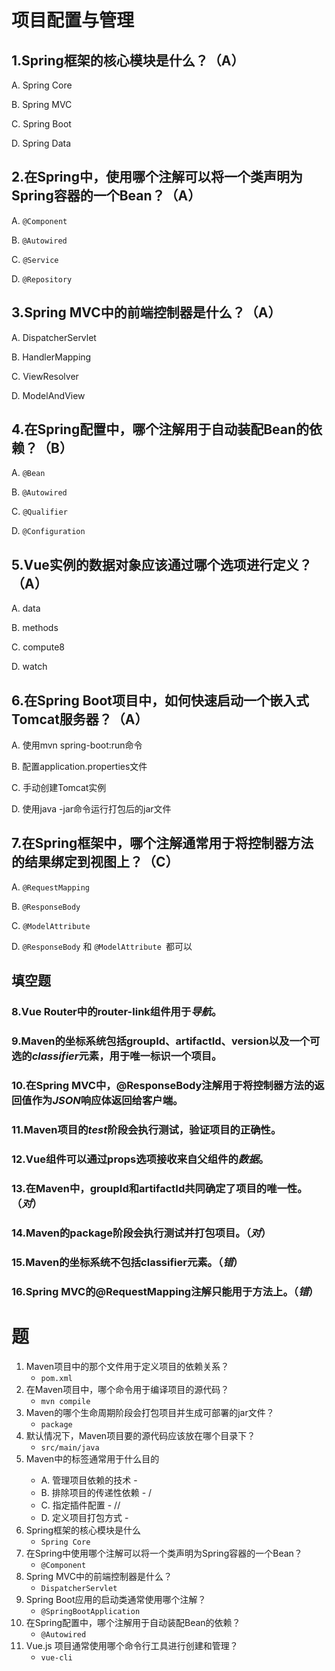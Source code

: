 <!--
 * @Description: 
 * @Author: FallCicada
 * @Date: 2024-12-11 17:30:19
 * @LastEditors: FallCicada
 * @LastEditTime: 2024-12-15 18:23:30
 * @Slogan: 無限進步
-->
# 项目配置与管理
## 1.Spring框架的核心模块是什么？（A）
A. Spring Core

B. Spring MVC

C. Spring Boot

D. Spring Data
## 2.在Spring中，使用哪个注解可以将一个类声明为Spring容器的一个Bean？（A）
A. `@Component`

B. `@Autowired`

C. `@Service`

D. `@Repository`
## 3.Spring MVC中的前端控制器是什么？（A）
A. DispatcherServlet

B. HandlerMapping

C. ViewResolver

D. ModelAndView
## 4.在Spring配置中，哪个注解用于自动装配Bean的依赖？（B）
A. `@Bean`

B. `@Autowired`

C. `@Qualifier`

D. `@Configuration`
## 5.Vue实例的数据对象应该通过哪个选项进行定义？（A）
A. data

B. methods

C. compute8

D. watch
## 6.在Spring Boot项目中，如何快速启动一个嵌入式Tomcat服务器？（A）
A. 使用mvn spring-boot:run命令

B. 配置application.properties文件

C. 手动创建Tomcat实例

D. 使用java -jar命令运行打包后的jar文件
## 7.在Spring框架中，哪个注解通常用于将控制器方法的结果绑定到视图上？（C）
A. `@RequestMapping`

B. `@ResponseBody`

C. `@ModelAttribute`

D. `@ResponseBody` 和 `@ModelAttribute `都可以
## 填空题
### 8.Vue Router中的router-link组件用于***导航***。
### 9.Maven的坐标系统包括groupId、artifactId、version以及一个可选的***classifier***元素，用于唯一标识一个项目。
### 10.在Spring MVC中，@ResponseBody注解用于将控制器方法的返回值作为***JSON***响应体返回给客户端。
### 11.Maven项目的***test***阶段会执行测试，验证项目的正确性。
### 12.Vue组件可以通过props选项接收来自父组件的***数据***。
### 13.在Maven中，groupId和artifactId共同确定了项目的唯一性。（***对***）
### 14.Maven的package阶段会执行测试并打包项目。（***对***）
### 15.Maven的坐标系统不包括classifier元素。（***错***）
### 16.Spring MVC的@RequestMapping注解只能用于方法上。（***错***）



# 题
1. Maven项目中的那个文件用于定义项目的依赖关系？
    - `pom.xml`
2. 在Maven项目中，哪个命令用于编译项目的源代码？
    - `mvn compile`
3. Maven的哪个生命周期阶段会打包项目并生成可部署的jar文件？
    - `package`
4. 默认情况下，Maven项目要的源代码应该放在哪个目录下？
    - `src/main/java`
5. Maven中的<dependencyManagement>标签通常用于什么目的
    - A. 管理项目依赖的技术 - <dependencyManagement>
    - B. 排除项目的传递性依赖 - <dependency>/<exclusions>
    - C. 指定插件配置 - <build>/<plugins>/<plugin>
    - D. 定义项目打包方式 - <packaging>
6. Spring框架的核心模块是什么
    - `Spring Core`
7. 在Spring中使用哪个注解可以将一个类声明为Spring容器的一个Bean？
    - `@Component`
8. Spring MVC中的前端控制器是什么？
    - `DispatcherServlet`
9. Spring Boot应用的启动类通常使用哪个注解？
    - `@SpringBootApplication`
10. 在Spring配置中，哪个注解用于自动装配Bean的依赖？
    - `@Autowired`
11. Vue.js 项目通常使用哪个命令行工具进行创建和管理？  
    - `vue-cli`
